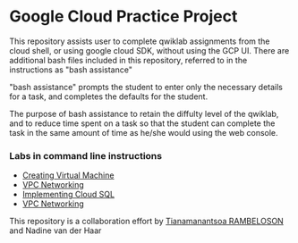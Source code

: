 # Google Cloud Practice Project 


This repository assists user to complete qwiklab assignments from the cloud shell, or using google cloud SDK, without using the GCP UI. There are additional bash files included in this repository, referred to in the instructions as "bash assistance" 

"bash assistance" prompts the student to enter only the necessary details for a task, and completes the defaults for the student.

The purpose of bash assistance to retain the diffulty level of the qwiklab, and
to reduce time spent on a task so that the student can complete the task in the same amount of time as he/she would using the web console.

### Labs in command line instructions

* [Creating Virtual Machine](https://github.com/rmanantsoa/GoogleCloudPracticeProject/blob/master/Creating_Virtual_Machines/README.md)
* [VPC Networking](https://github.com/rmanantsoa/GoogleCloudPracticeProject/blob/master/VPC_networking/README.md)
* [Implementing Cloud SQL](https://github.com/rmanantsoa/GoogleCloudPracticeProject/blob/master/Implementing_Cloud_SQL/README.md)
* [VPC Networking](https://github.com/rmanantsoa/GoogleCloudPracticeProject/blob/master/VPC_networking/README.md)




This repository is a collaboration effort by [Tianamanantsoa RAMBELOSON](https://www.linkedin.com/in/tianamanantsoa-rambeloson/) and  Nadine van der Haar

